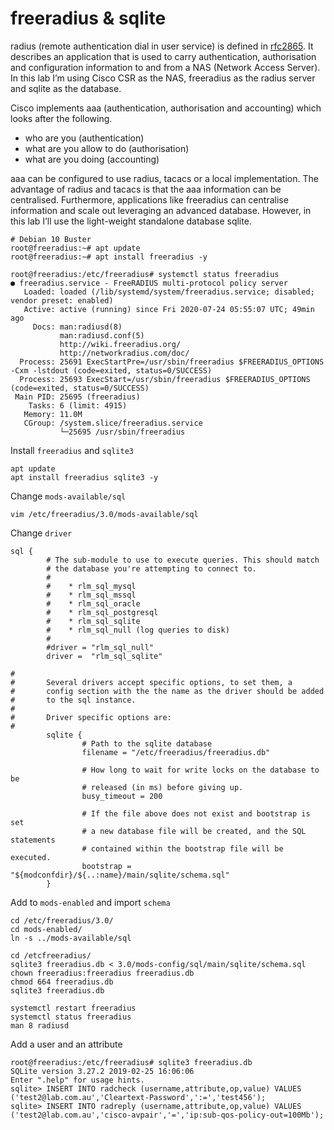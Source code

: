 # freeradius & sqlite

radius (remote authentication dial in user service) is defined in [rfc2865](https://tools.ietf.org/html/rfc2865). It describes an application that is used to carry authentication, authorisation and configuration information to and from a NAS (Network Access Server). In this lab I’m using Cisco CSR as the NAS, freeradius as the radius server and sqlite as the database.

Cisco implements aaa (authentication, authorisation and accounting) which looks after the following.

* who are you (authentication)
* what are you allow to do (authorisation)
* what are you doing (accounting)

aaa can be configured to use radius, tacacs or a local implementation. The advantage of radius and tacacs is that the aaa information can be centralised. Furthermore, applications like freeradius can centralise information and scale out leveraging an advanced database. However, in this lab I’ll use the light-weight standalone database sqlite.


```
# Debian 10 Buster
root@freeradius:~# apt update
root@freeradius:~# apt install freeradius -y
 
root@freeradius:/etc/freeradius# systemctl status freeradius
● freeradius.service - FreeRADIUS multi-protocol policy server
   Loaded: loaded (/lib/systemd/system/freeradius.service; disabled; vendor preset: enabled)
   Active: active (running) since Fri 2020-07-24 05:55:07 UTC; 49min ago
     Docs: man:radiusd(8)
           man:radiusd.conf(5)
           http://wiki.freeradius.org/
           http://networkradius.com/doc/
  Process: 25691 ExecStartPre=/usr/sbin/freeradius $FREERADIUS_OPTIONS -Cxm -lstdout (code=exited, status=0/SUCCESS)
  Process: 25693 ExecStart=/usr/sbin/freeradius $FREERADIUS_OPTIONS (code=exited, status=0/SUCCESS)
 Main PID: 25695 (freeradius)
    Tasks: 6 (limit: 4915)
   Memory: 11.0M
   CGroup: /system.slice/freeradius.service
           └─25695 /usr/sbin/freeradius

```

Install ```freeradius``` and ```sqlite3```

```
apt update
apt install freeradius sqlite3 -y
```


Change ```mods-available/sql```

```
vim /etc/freeradius/3.0/mods-available/sql
```

Change ```driver```

```
sql {
        # The sub-module to use to execute queries. This should match
        # the database you're attempting to connect to.
        #
        #    * rlm_sql_mysql
        #    * rlm_sql_mssql
        #    * rlm_sql_oracle
        #    * rlm_sql_postgresql
        #    * rlm_sql_sqlite
        #    * rlm_sql_null (log queries to disk)
        #
        #driver = "rlm_sql_null"
        driver =  "rlm_sql_sqlite"

#
#       Several drivers accept specific options, to set them, a
#       config section with the the name as the driver should be added
#       to the sql instance.
#
#       Driver specific options are:
#
        sqlite {
                # Path to the sqlite database
                filename = "/etc/freeradius/freeradius.db"

                # How long to wait for write locks on the database to be
                # released (in ms) before giving up.
                busy_timeout = 200

                # If the file above does not exist and bootstrap is set
                # a new database file will be created, and the SQL statements
                # contained within the bootstrap file will be executed.
                bootstrap = "${modconfdir}/${..:name}/main/sqlite/schema.sql"
        }
```

Add to ```mods-enabled``` and import ```schema```

```
cd /etc/freeradius/3.0/
cd mods-enabled/
ln -s ../mods-available/sql

cd /etcfreeradius/
sqlite3 freeradius.db < 3.0/mods-config/sql/main/sqlite/schema.sql 
chown freeradius:freeradius freeradius.db
chmod 664 freeradius.db 
sqlite3 freeradius.db 

systemctl restart freeradius
systemctl status freeradius
man 8 radiusd

```


Add a user and an attribute

```
root@freeradius:/etc/freeradius# sqlite3 freeradius.db 
SQLite version 3.27.2 2019-02-25 16:06:06
Enter ".help" for usage hints.
sqlite> INSERT INTO radcheck (username,attribute,op,value) VALUES ('test2@lab.com.au','Cleartext-Password',':=','test456');
sqlite> INSERT INTO radreply (username,attribute,op,value) VALUES ('test2@lab.com.au','cisco-avpair','=','ip:sub-qos-policy-out=100Mb');

```

